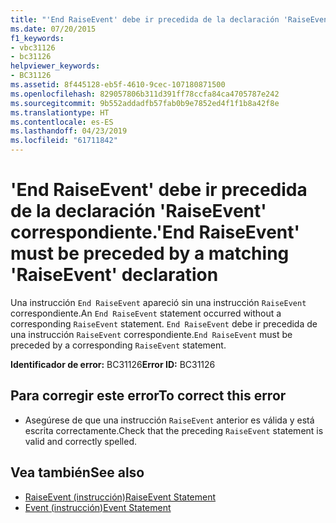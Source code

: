 ```yaml
---
title: "'End RaiseEvent' debe ir precedida de la declaración 'RaiseEvent' correspondiente."
ms.date: 07/20/2015
f1_keywords:
- vbc31126
- bc31126
helpviewer_keywords:
- BC31126
ms.assetid: 8f445128-eb5f-4610-9cec-107180871500
ms.openlocfilehash: 829057806b311d391ff78ccfa84ca4705787e242
ms.sourcegitcommit: 9b552addadfb57fab0b9e7852ed4f1f1b8a42f8e
ms.translationtype: HT
ms.contentlocale: es-ES
ms.lasthandoff: 04/23/2019
ms.locfileid: "61711842"
---
```

# <a name="end-raiseevent-must-be-preceded-by-a-matching-raiseevent-declaration"></a><span data-ttu-id="96e3d-102">'End RaiseEvent' debe ir precedida de la declaración 'RaiseEvent' correspondiente.</span><span class="sxs-lookup"><span data-stu-id="96e3d-102">'End RaiseEvent' must be preceded by a matching 'RaiseEvent' declaration</span></span>
<span data-ttu-id="96e3d-103">Una instrucción `End RaiseEvent` apareció sin una instrucción `RaiseEvent` correspondiente.</span><span class="sxs-lookup"><span data-stu-id="96e3d-103">An `End RaiseEvent` statement occurred without a corresponding `RaiseEvent` statement.</span></span> <span data-ttu-id="96e3d-104">`End RaiseEvent` debe ir precedida de una instrucción `RaiseEvent` correspondiente.</span><span class="sxs-lookup"><span data-stu-id="96e3d-104">`End RaiseEvent` must be preceded by a corresponding `RaiseEvent` statement.</span></span>  
  
 <span data-ttu-id="96e3d-105">**Identificador de error:** BC31126</span><span class="sxs-lookup"><span data-stu-id="96e3d-105">**Error ID:** BC31126</span></span>  
  
## <a name="to-correct-this-error"></a><span data-ttu-id="96e3d-106">Para corregir este error</span><span class="sxs-lookup"><span data-stu-id="96e3d-106">To correct this error</span></span>  
  
- <span data-ttu-id="96e3d-107">Asegúrese de que una instrucción `RaiseEvent` anterior es válida y está escrita correctamente.</span><span class="sxs-lookup"><span data-stu-id="96e3d-107">Check that the preceding `RaiseEvent` statement is valid and correctly spelled.</span></span>  
  
## <a name="see-also"></a><span data-ttu-id="96e3d-108">Vea también</span><span class="sxs-lookup"><span data-stu-id="96e3d-108">See also</span></span>

- [<span data-ttu-id="96e3d-109">RaiseEvent (instrucción)</span><span class="sxs-lookup"><span data-stu-id="96e3d-109">RaiseEvent Statement</span></span>](../../visual-basic/language-reference/statements/raiseevent-statement.md)
- [<span data-ttu-id="96e3d-110">Event (instrucción)</span><span class="sxs-lookup"><span data-stu-id="96e3d-110">Event Statement</span></span>](../../visual-basic/language-reference/statements/event-statement.md)
